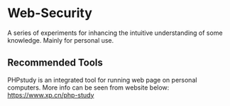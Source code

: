 # Web-Security
A series of experiments for inhancing the intuitive understanding of some knowledge. Mainly for personal use.

## Recommended Tools 
PHPstudy is an integrated tool for running web page on personal computers. More info can be seen from website below:
https://www.xp.cn/php-study

